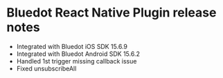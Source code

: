 # Bluedot React Native Plugin release notes

- Integrated with Bluedot iOS SDK 15.6.9
- Integrated with Bluedot Android SDK 15.6.2
- Handled 1st trigger missing callback issue
- Fixed unsubscribeAll